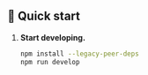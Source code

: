 
## 🚀 Quick start

1.  **Start developing.**

    ```bash
    npm install --legacy-peer-deps
    npm run develop
